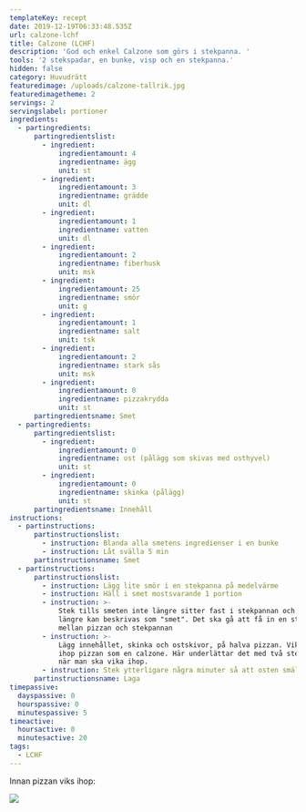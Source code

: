 ```yaml
---
templateKey: recept
date: 2019-12-19T06:33:48.535Z
url: calzone-lchf
title: Calzone (LCHF)
description: 'God och enkel Calzone som görs i stekpanna. '
tools: '2 stekspadar, en bunke, visp och en stekpanna.'
hidden: false
category: Huvudrätt
featuredimage: /uploads/calzone-tallrik.jpg
featuredimagetheme: 2
servings: 2
servingslabel: portioner
ingredients:
  - partingredients:
      partingredientslist:
        - ingredient:
            ingredientamount: 4
            ingredientname: ägg
            unit: st
        - ingredient:
            ingredientamount: 3
            ingredientname: grädde
            unit: dl
        - ingredient:
            ingredientamount: 1
            ingredientname: vatten
            unit: dl
        - ingredient:
            ingredientamount: 2
            ingredientname: fiberhusk
            unit: msk
        - ingredient:
            ingredientamount: 25
            ingredientname: smör
            unit: g
        - ingredient:
            ingredientamount: 1
            ingredientname: salt
            unit: tsk
        - ingredient:
            ingredientamount: 2
            ingredientname: stark sås
            unit: msk
        - ingredient:
            ingredientamount: 0
            ingredientname: pizzakrydda
            unit: st
      partingredientsname: Smet
  - partingredients:
      partingredientslist:
        - ingredient:
            ingredientamount: 0
            ingredientname: ost (pålägg som skivas med osthyvel)
            unit: st
        - ingredient:
            ingredientamount: 0
            ingredientname: skinka (pålägg)
            unit: st
      partingredientsname: Innehåll
instructions:
  - partinstructions:
      partinstructionslist:
        - instruction: Blanda alla smetens ingredienser i en bunke
        - instruction: Låt svälla 5 min
      partinstructionsname: Smet
  - partinstructions:
      partinstructionslist:
        - instruction: Lägg lite smör i en stekpanna på medelvärme
        - instruction: Häll i smet mostsvarande 1 portion
        - instruction: >-
            Stek tills smeten inte längre sitter fast i stekpannan och inte
            längre kan beskrivas som "smet". Det ska gå att få in en stekspade
            mellan pizzan och stekpannan
        - instruction: >-
            Lägg innehållet, skinka och ostskivor, på halva pizzan. Vik därefter
            ihop pizzan som en calzone. Här underlättar det med två stekspadar
            när man ska vika ihop.
        - instruction: Stek ytterligare några minuter så att osten smälter
      partinstructionsname: Laga
timepassive:
  dayspassive: 0
  hourspassive: 0
  minutespassive: 5
timeactive:
  hoursactive: 0
  minutesactive: 20
tags:
  - LCHF
---
```


Innan pizzan viks ihop:

![](/uploads/calzone-stekpanna.jpg)
